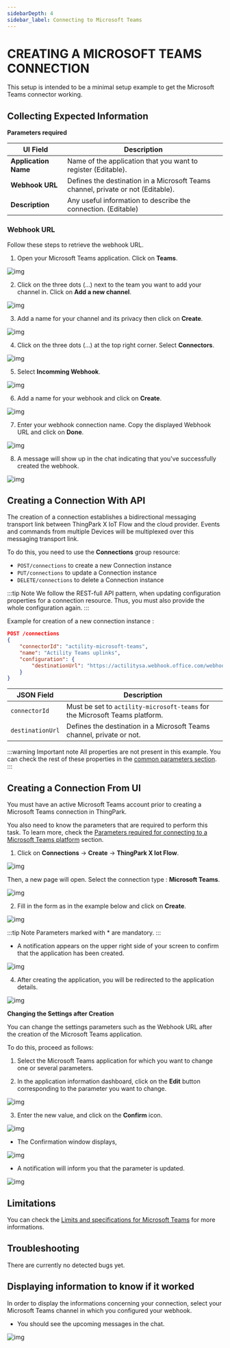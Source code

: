 ```yaml
---
sidebarDepth: 4
sidebar_label: Connecting to Microsoft Teams
---
```


# CREATING A MICROSOFT TEAMS CONNECTION

This setup is intended to be a minimal setup example to get the Microsoft Teams connector working.

## Collecting Expected Information

<a id="TEAMSparam">**Parameters required**</a>

| UI Field | Description |
| ------ | ----------- |
| **Application Name** | Name of the application that you want to register (Editable). |
| **Webhook URL** | Defines the destination in a Microsoft Teams channel, private or not (Editable). |
| **Description** | Any useful information to describe the connection. (Editable) |

### Webhook URL

Follow these steps to retrieve the webhook URL.

1. Open your Microsoft Teams application. Click on **Teams**.

![img](images/teams.png)

2. Click on the three dots (...) next to the team you want to add your channel in. Click on **Add a new channel**.

![img](images/add_channel.png)

3. Add a name for your channel and its privacy then click on **Create**.

![img](images/form_new_channel.png)

4. Click on the three dots (...) at the top right corner. Select **Connectors**.

![img](images/connectors.png)

5. Select **Incomming Webhook**.

![img](images/incoming_webhook.png)

6. Add a name for your webhook and click on **Create**.

![img](images/configure_webhook.png)

7. Enter your webhook connection name. Copy the displayed Webhook URL and click on **Done**.

![img](images/confirm_webhook.png)

8. A message will show up in the chat indicating that you've successfully created the webhook.

![img](images/notif_webhook_created.png)

## Creating a Connection With API

The creation of a connection establishes a bidirectional messaging transport link between ThingPark X IoT Flow and the cloud provider. Events and commands from multiple Devices will be multiplexed over this messaging transport link.

To do this, you need to use the **Connections** group resource:

* `POST/connections` to create a new Connection instance
* `PUT/connections` to update a Connection instance
* `DELETE/connections` to delete a Connection instance

:::tip Note
We follow the REST-full API pattern, when updating configuration properties for a connection resource. Thus, you must also provide the whole configuration again.
:::

Example for creation of a new connection instance :

```json
POST /connections
{
    "connectorId": "actility-microsoft-teams",
    "name": "Actility Teams uplinks",
    "configuration": {
        "destinationUrl": "https://actilitysa.webhook.office.com/webhooku5/58q02d40-2s1e-45e3-9c53-c8c2hy1fd1"
    }
}
```

| JSON Field | Description |
| ------ | ----------- |
| ```connectorId``` | Must be set to ```actility-microsoft-teams``` for the Microsoft Teams platform. |
| ```destinationUrl``` | Defines the destination in a Microsoft Teams channel, private or not. |

:::warning Important note
All properties are not present in this example. You can check the rest of these properties in the [common parameters section](../../../Getting_Started/Setting_Up_A_Connection_instance/About_connections.html#common-parameters).
:::

## Creating a Connection From UI

You must have an active Microsoft Teams account prior to creating a Microsoft Teams connection in ThingPark.

You also need to know the parameters that are required to perform this task. To learn more, check the <a href="#TEAMSparam">Parameters required for connecting to a Microsoft Teams platform</a> section.

1. Click on **Connections** -> **Create** -> **ThingPark X Iot Flow**.

![img](images/ui/create_connection.png)

Then, a new page will open. Select the connection type : **Microsoft Teams**.

![img](images/ui/create_teams.png)

2. Fill in the form as in the example below and click on **Create**.

![img](images/ui/form_filled.png)

:::tip Note
Parameters marked with * are mandatory.
:::

* A notification appears on the upper right side of your screen to confirm that the application has been created.

![img](images/ui/notif_created.png)

4. After creating the application, you will be redirected to the application details.

![img](images/ui/application_details.png)

**Changing the Settings after Creation**

You can change the settings parameters such as the Webhook URL after the creation of the Microsoft Teams application.

To do this, proceed as follows:

1. Select the Microsoft Teams application for which you want to change one or several parameters.

2. In the application information dashboard, click on the **Edit** button corresponding to the parameter you want to change.

![img](images/ui/edit.png)

3. Enter the new value, and click on the **Confirm** icon.

![img](images/ui/confirm.png)

* The Confirmation window displays,

![img](images/ui/proceed.png)

* A notification will inform you that the parameter is updated.

![img](images/ui/notif_updated.png)

## Limitations

You can check the <a href="https://docs.microsoft.com/en-us/microsoftteams/limits-specifications-teams">Limits and specifications for Microsoft Teams</a> for more informations.

## Troubleshooting

There are currently no detected bugs yet.

## Displaying information to know if it worked

In order to display the informations concerning your connection, select your Microsoft Teams channel in which you configured your webhook.

* You should see the upcoming messages in the chat.

![img](images/messages.png)
